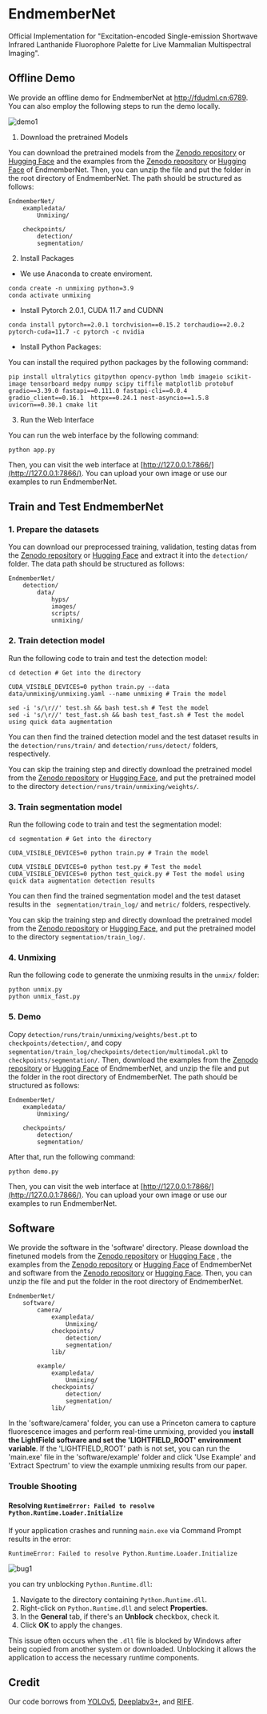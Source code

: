 # EndmemberNet
Official Implementation for "Excitation-encoded Single-emission Shortwave Infrared Lanthanide Fluorophore Palette for Live Mammalian Multispectral Imaging".
## Offline Demo

We provide an offline demo for EndmemberNet at http://fdudml.cn:6789. You can also employ the following steps to run the demo locally.

![demo1](./demo/demo1.jpeg)

1. Download the pretrained Models

You can download the pretrained models  from the [Zenodo repository](https://doi.org/10.5281/zenodo.13622929) or [Hugging Face](https://huggingface.co/Orange066/Unmixing_Model) and the examples from the [Zenodo repository](https://doi.org/10.5281/zenodo.13622692)  or [Hugging Face](https://huggingface.co/datasets/Orange066/Unmixing_ExampleData) of EndmemberNet. Then, you can unzip the file and put the folder in the root directory of EndmemberNet. The path should be structured as follows:

```
EndmemberNet/
    exampledata/
        Unmixing/

    checkpoints/
        detection/
        segmentation/
```

2. Install Packages 

* We use Anaconda to create enviroment.

```
conda create -n unmixing python=3.9
conda activate unmixing
```

* Install Pytorch 2.0.1, CUDA 11.7 and CUDNN 

```
conda install pytorch==2.0.1 torchvision==0.15.2 torchaudio==2.0.2 pytorch-cuda=11.7 -c pytorch -c nvidia
```

* Install Python Packages: 

You can install the required python packages by the following command:

```
pip install ultralytics gitpython opencv-python lmdb imageio scikit-image tensorboard medpy numpy scipy tiffile matplotlib protobuf gradio==3.39.0 fastapi==0.111.0 fastapi-cli==0.0.4 gradio_client==0.16.1  httpx==0.24.1 nest-asyncio==1.5.8 uvicorn==0.30.1 cmake lit
```

3. Run the Web Interface

You can run the web interface by the following command:

```
python app.py
```

Then, you can visit the web interface at [http://127.0.0.1:7866/](http://127.0.0.1:7866/). You can upload your own image or use our examples to run EndmemberNet.


## Train and Test EndmemberNet

### 1. Prepare the datasets

You can download our preprocessed  training, validation, testing datas from the [Zenodo repository](https://doi.org/10.5281/zenodo.13622692) or [Hugging Face](https://huggingface.co/datasets/Orange066/Unmixing_TrainValTestData) and extract it into the `detection/` folder. The data path should be structured as follows:

```
EndmemberNet/
    detection/
        data/
            hyps/
            images/
            scripts/
            unmixing/
```

### 2. Train detection model

Run the following code to train and test the detection model:

```
cd detection # Get into the directory

CUDA_VISIBLE_DEVICES=0 python train.py --data data/unmixing/unmixing.yaml --name unmixing # Train the model

sed -i 's/\r//' test.sh && bash test.sh # Test the model
sed -i 's/\r//' test_fast.sh && bash test_fast.sh # Test the model using quick data augmentation
```

You can then find the trained detection model and the test dataset results in the `detection/runs/train/` and `detection/runs/detect/` folders, respectively.

You can skip the training step and directly download the pretrained model from the [Zenodo repository](https://doi.org/10.5281/zenodo.13622929) or [Hugging Face](https://huggingface.co/Orange066/Unmixing_Model), and put the pretrained model to the directory `detection/runs/train/unmixing/weights/`.

### 3. Train segmentation model

Run the following code to train and test the segmentation model:

```
cd segmentation # Get into the directory

CUDA_VISIBLE_DEVICES=0 python train.py # Train the model

CUDA_VISIBLE_DEVICES=0 python test.py # Test the model
CUDA_VISIBLE_DEVICES=0 python test_quick.py # Test the model using quick data augmentation detection results
```

You can then find the trained segmentation model and the test dataset results in the ` segmentation/train_log/` and `metric/` folders, respectively.

You can skip the training step and directly download the pretrained model from the [Zenodo repository](https://doi.org/10.5281/zenodo.13622929) or [Hugging Face](https://huggingface.co/Orange066/Unmixing_Model), and put the pretrained model to the directory `segmentation/train_log/`.

### 4. Unmixing

Run the following code to generate the unmixing results in the `unmix/` folder:

```
python unmix.py
python unmix_fast.py
```

### 5. Demo

Copy `detection/runs/train/unmixing/weights/best.pt` to `checkpoints/detection/`, and copy `segmentation/train_log/checkpoints/detection/multimodal.pkl` to `checkpoints/segmentation/`.  Then, download the examples from the [Zenodo repository](https://doi.org/10.5281/zenodo.13622692)  or [Hugging Face](https://huggingface.co/datasets/Orange066/Unmixing_ExampleData) of EndmemberNet, and unzip the file and put the folder in the root directory of EndmemberNet. The path should be structured as follows:

```
EndmemberNet/
    exampledata/
        Unmixing/

    checkpoints/
        detection/
        segmentation/
```

After that, run the following command:

```
python demo.py
```

Then, you can visit the web interface at [http://127.0.0.1:7866/](http://127.0.0.1:7866/). You can upload your own image or use our examples to run EndmemberNet.

## Software

We provide the software in the 'software' directory. Please download the finetuned models  from the [Zenodo repository](https://doi.org/10.5281/zenodo.13622929) or [Hugging Face](https://huggingface.co/Orange066/Unmixing_Model) , the examples from the [Zenodo repository](https://doi.org/10.5281/zenodo.13622692) or [Hugging Face](https://huggingface.co/datasets/Orange066/Unmixing_ExampleData) of EndmemberNet and software from the [Zenodo repository](https://doi.org/10.5281/zenodo.13622929) or [Hugging Face](https://huggingface.co/Orange066/Unmixing_Model). Then, you can unzip the file and put the folder in the root directory of EndmemberNet. 

```
EndmemberNet/
    software/
        camera/
            exampledata/
                Unmixing/
            checkpoints/
                detection/
                segmentation/
            lib/
                
        example/ 
            exampledata/
                Unmixing/
            checkpoints/
                detection/
                segmentation/
            lib/
```

In the 'software/camera' folder, you can use a Princeton camera to capture fluorescence images and perform real-time unmixing, provided you **install the LightField software and set the 'LIGHTFIELD_ROOT' environment variable**. If the 'LIGHTFIELD_ROOT' path is not set, you can run the 'main.exe' file in the 'software/example' folder and click 'Use Example' and 'Extract Spectrum' to view the example unmixing results from our paper.

### Trouble Shooting

#### Resolving `RuntimeError: Failed to resolve Python.Runtime.Loader.Initialize`

If your application crashes and running `main.exe` via Command Prompt results in the error:

```
RuntimeError: Failed to resolve Python.Runtime.Loader.Initialize
```

![bug1](./demo/bug1.png)

you can try unblocking `Python.Runtime.dll`:

1. Navigate to the directory containing `Python.Runtime.dll`.
2. Right-click on `Python.Runtime.dll` and select **Properties**.
3. In the **General** tab, if there's an **Unblock** checkbox, check it.
4. Click **OK** to apply the changes.

This issue often occurs when the `.dll` file is blocked by Windows after being copied from another system or downloaded. Unblocking it allows the application to access the necessary runtime components.

## Credit

Our code borrows from [YOLOv5](https://github.com/ultralytics/yolov5), [Deeplabv3+](https://github.com/VainF/DeepLabV3Plus-Pytorch), and [RIFE](https://github.com/hzwer/ECCV2022-RIFE).